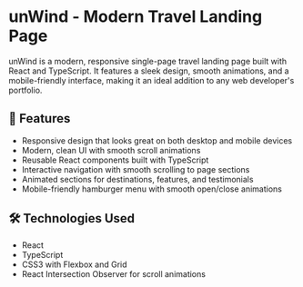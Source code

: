 # unWind - Modern Travel Landing Page

unWind is a modern, responsive single-page travel landing page built with React and TypeScript. It features a sleek design, smooth animations, and a mobile-friendly interface, making it an ideal addition to any web developer's portfolio.

## 🌟 Features

- Responsive design that looks great on both desktop and mobile devices
- Modern, clean UI with smooth scroll animations
- Reusable React components built with TypeScript
- Interactive navigation with smooth scrolling to page sections
- Animated sections for destinations, features, and testimonials
- Mobile-friendly hamburger menu with smooth open/close animations

## 🛠️ Technologies Used

- React
- TypeScript
- CSS3 with Flexbox and Grid
- React Intersection Observer for scroll animations
